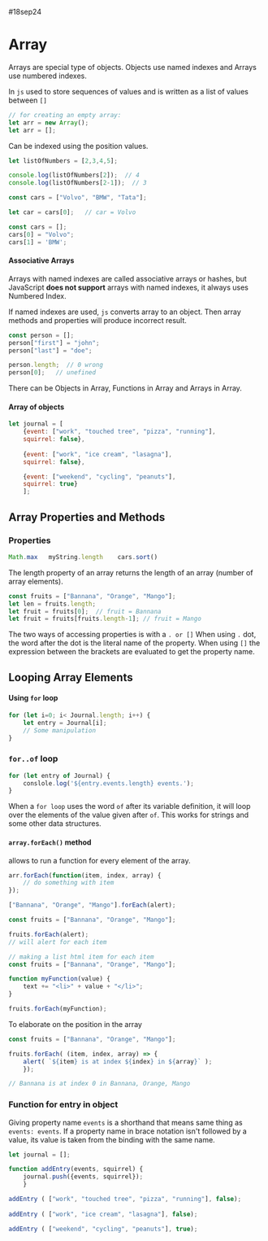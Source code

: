 #18sep24

# Array

Arrays are special type of objects.
Objects use named indexes and Arrays use numbered indexes.

In `js` used to store sequences of values and is written as a list of values between `[]`

```js
// for creating an empty array:
let arr = new Array();
let arr = [];
```

Can be indexed using the position values.
```js
let listOfNumbers = [2,3,4,5];

console.log(listOfNumbers[2]);  // 4
console.log(listOfNumbers[2-1]);  // 3

const cars = ["Volvo", "BMW", "Tata"];

let car = cars[0];   // car = Volvo
```

```js
const cars = [];
cars[0] = "Volvo";
cars[1] = 'BMW';
```

#### Associative Arrays
Arrays with named indexes are called associative arrays or hashes, but
JavaScript **does not support** arrays with named indexes, it always uses Numbered Index.

If named indexes are used, `js` converts array to an object. Then array methods and properties will produce incorrect result.
```js
const person = [];
person["first"] = "john";
person["last"] = "doe";

person.length;  // 0 wrong
person[0];   // unefined
```



There can be Objects in Array, Functions in Array and Arrays in Array.
#### Array of objects
```js
let journal = [
	{event: ["work", "touched tree", "pizza", "running"],
	squirrel: false},
	
	{event: ["work", "ice cream", "lasagna"],
	squirrel: false},

	{event: ["weekend", "cycling", "peanuts"],
	squirrel: true}
	];
```



## Array Properties and Methods

### Properties

```js
Math.max   myString.length    cars.sort()
```

The length property of an array returns the length of an array (number of array elements).
```js
const fruits = ["Bannana", "Orange", "Mango"];
let len = fruits.length;
let fruit = fruits[0];  // fruit = Bannana
let fruit = fruits[fruits.length-1]; // fruit = Mango
```

The two ways of accessing properties is with a `. or []`
When using `.` dot, the word after the dot is the literal name of the property.
When using `[]` the expression between the brackets are evaluated to get the property name.

## Looping Array Elements

#### Using `for` loop
```js
for (let i=0; i< Journal.length; i++) {
	let entry = Journal[i];
	// Some manipulation
}
```

### `for..of` loop
```js
for (let entry of Journal) {
	conslole.log('${entry.events.length} events.');
}
```
When a `for loop` uses the word `of` after its variable definition, it will loop over the elements of the value given after `of`.
This works for strings and some other data structures.


#### `array.forEach()` method

allows to run a function for every element of the array.
```js
arr.forEach(function(item, index, array) {
	// do something with item
});
```

```js
["Bannana", "Orange", "Mango"].forEach(alert);

const fruits = ["Bannana", "Orange", "Mango"];

fruits.forEach(alert);
// will alert for each item
```

```js
// making a list html item for each item
const fruits = ["Bannana", "Orange", "Mango"];

function myFunction(value) {
	text += "<li>" + value + "</li>";
}

fruits.forEach(myFunction);
```

To elaborate on the position in the array
```js
const fruits = ["Bannana", "Orange", "Mango"];

fruits.forEach( (item, index, array) => {
	alert( `${item} is at index ${index} in ${array}` );
	});

// Bannana is at index 0 in Bannana, Orange, Mango
```



### Function for entry in object

Giving property name `events` is a shorthand that means same thing as `events: events`.
If a property name in brace notation isn't followed by a value, its value is taken from the binding with the same name.
```js
let journal = [];

function addEntry(events, squirrel) {
	journal.push({events, squirrel});
	}

addEntry ( ["work", "touched tree", "pizza", "running"], false);
	
addEntry ( ["work", "ice cream", "lasagna"], false);

addEntry ( ["weekend", "cycling", "peanuts"], true);
```
